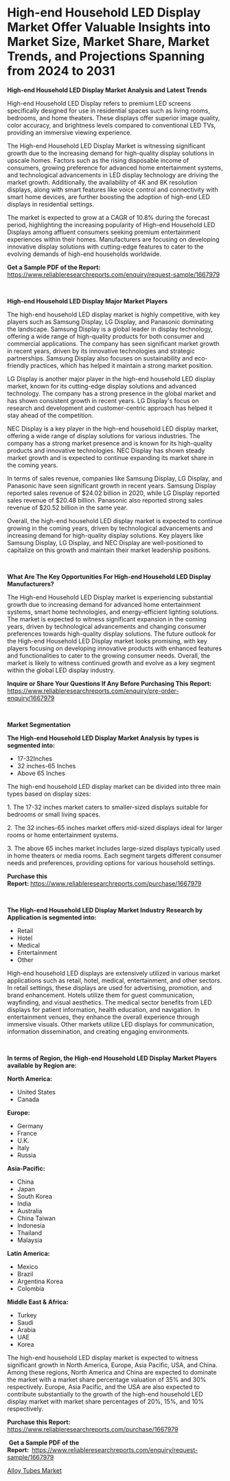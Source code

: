 <p><h1>High-end Household LED Display Market Offer Valuable Insights into Market Size, Market Share, Market Trends, and Projections Spanning from 2024 to 2031</h1></p><p><strong>High-end Household LED Display Market Analysis and Latest Trends</strong></p>
<p><p>High-end Household LED Display refers to premium LED screens specifically designed for use in residential spaces such as living rooms, bedrooms, and home theaters. These displays offer superior image quality, color accuracy, and brightness levels compared to conventional LED TVs, providing an immersive viewing experience.</p><p>The High-end Household LED Display Market is witnessing significant growth due to the increasing demand for high-quality display solutions in upscale homes. Factors such as the rising disposable income of consumers, growing preference for advanced home entertainment systems, and technological advancements in LED display technology are driving the market growth. Additionally, the availability of 4K and 8K resolution displays, along with smart features like voice control and connectivity with smart home devices, are further boosting the adoption of high-end LED displays in residential settings.</p><p>The market is expected to grow at a CAGR of 10.8% during the forecast period, highlighting the increasing popularity of High-end Household LED Displays among affluent consumers seeking premium entertainment experiences within their homes. Manufacturers are focusing on developing innovative display solutions with cutting-edge features to cater to the evolving demands of high-end households worldwide.</p></p>
<p><strong>Get a Sample PDF of the Report:&nbsp;</strong> <a href="https://www.reliableresearchreports.com/enquiry/request-sample/1667979">https://www.reliableresearchreports.com/enquiry/request-sample/1667979</a></p>
<p>&nbsp;</p>
<p><strong>High-end Household LED Display Major Market Players</strong></p>
<p><p>The high-end household LED display market is highly competitive, with key players such as Samsung Display, LG Display, and Panasonic dominating the landscape. Samsung Display is a global leader in display technology, offering a wide range of high-quality products for both consumer and commercial applications. The company has seen significant market growth in recent years, driven by its innovative technologies and strategic partnerships. Samsung Display also focuses on sustainability and eco-friendly practices, which has helped it maintain a strong market position.</p><p>LG Display is another major player in the high-end household LED display market, known for its cutting-edge display solutions and advanced technology. The company has a strong presence in the global market and has shown consistent growth in recent years. LG Display's focus on research and development and customer-centric approach has helped it stay ahead of the competition.</p><p>NEC Display is a key player in the high-end household LED display market, offering a wide range of display solutions for various industries. The company has a strong market presence and is known for its high-quality products and innovative technologies. NEC Display has shown steady market growth and is expected to continue expanding its market share in the coming years.</p><p>In terms of sales revenue, companies like Samsung Display, LG Display, and Panasonic have seen significant growth in recent years. Samsung Display reported sales revenue of $24.02 billion in 2020, while LG Display reported sales revenue of $20.48 billion. Panasonic also reported strong sales revenue of $20.52 billion in the same year.</p><p>Overall, the high-end household LED display market is expected to continue growing in the coming years, driven by technological advancements and increasing demand for high-quality display solutions. Key players like Samsung Display, LG Display, and NEC Display are well-positioned to capitalize on this growth and maintain their market leadership positions.</p></p>
<p>&nbsp;</p>
<p><strong>What Are The Key Opportunities For High-end Household LED Display Manufacturers?</strong></p>
<p><p>The High-end Household LED Display market is experiencing substantial growth due to increasing demand for advanced home entertainment systems, smart home technologies, and energy-efficient lighting solutions. The market is expected to witness significant expansion in the coming years, driven by technological advancements and changing consumer preferences towards high-quality display solutions. The future outlook for the High-end Household LED Display market looks promising, with key players focusing on developing innovative products with enhanced features and functionalities to cater to the growing consumer needs. Overall, the market is likely to witness continued growth and evolve as a key segment within the global LED display industry.</p></p>
<p><strong>Inquire or Share Your Questions If Any Before Purchasing This Report:</strong> <a href="https://www.reliableresearchreports.com/enquiry/pre-order-enquiry/1667979">https://www.reliableresearchreports.com/enquiry/pre-order-enquiry/1667979</a></p>
<p>&nbsp;</p>
<p><strong>Market Segmentation</strong></p>
<p><strong>The High-end Household LED Display Market Analysis by types is segmented into:</strong></p>
<p><ul><li>17-32Inches</li><li>32 inches-65 Inches</li><li>Above 65 Inches</li></ul></p>
<p><p>The high-end household LED display market can be divided into three main types based on display sizes: </p><p>1. The 17-32 inches market caters to smaller-sized displays suitable for bedrooms or small living spaces.</p><p>2. The 32 inches-65 inches market offers mid-sized displays ideal for larger rooms or home entertainment systems.</p><p>3. The above 65 inches market includes large-sized displays typically used in home theaters or media rooms. Each segment targets different consumer needs and preferences, providing options for various household settings.</p></p>
<p><strong>Purchase this Report:&nbsp;</strong><a href="https://www.reliableresearchreports.com/purchase/1667979">https://www.reliableresearchreports.com/purchase/1667979</a></p>
<p>&nbsp;</p>
<p><strong>The High-end Household LED Display Market Industry Research by Application is segmented into:</strong></p>
<p><ul><li>Retail</li><li>Hotel</li><li>Medical</li><li>Entertainment</li><li>Other</li></ul></p>
<p><p>High-end household LED displays are extensively utilized in various market applications such as retail, hotel, medical, entertainment, and other sectors. In retail settings, these displays are used for advertising, promotion, and brand enhancement. Hotels utilize them for guest communication, wayfinding, and visual aesthetics. The medical sector benefits from LED displays for patient information, health education, and navigation. In entertainment venues, they enhance the overall experience through immersive visuals. Other markets utilize LED displays for communication, information dissemination, and creating engaging environments.</p></p>
<p>&nbsp;</p>
<p><strong>In terms of Region, the High-end Household LED Display Market Players available by Region are:</strong></p>
<p>
    <p> <strong> North America: </strong>
        <ul>
            <li>United States</li>
            <li>Canada</li>
        </ul>
        </p> 
    <p> <strong> Europe: </strong>
        <ul>
            <li>Germany</li>
            <li>France</li>
            <li>U.K.</li>
            <li>Italy</li>
            <li>Russia</li>
        </ul>
        </p> 
    <p> <strong> Asia-Pacific: </strong>
        <ul>
            <li>China</li>
            <li>Japan</li>
            <li>South Korea</li>
            <li>India</li>
            <li>Australia</li>
            <li>China Taiwan</li>
            <li>Indonesia</li>
            <li>Thailand</li>
            <li>Malaysia</li>
        </ul>
        </p> 
    <p> <strong> Latin America: </strong>
        <ul>
            <li>Mexico</li>
            <li>Brazil</li>
            <li>Argentina Korea</li>
            <li>Colombia</li>
        </ul>
        </p> 
    <p> <strong> Middle East & Africa: </strong>
        <ul>
            <li>Turkey</li>
            <li>Saudi</li>
            <li>Arabia</li>
            <li>UAE</li>
            <li>Korea</li>
        </ul>
    </p>
    </p>
<p><p>The high-end household LED display market is expected to witness significant growth in North America, Europe, Asia Pacific, USA, and China. Among these regions, North America and China are expected to dominate the market with a market share percentage valuation of 35% and 30% respectively. Europe, Asia Pacific, and the USA are also expected to contribute substantially to the growth of the high-end household LED display market with market share percentages of 20%, 15%, and 10% respectively.</p></p>
<p><strong>Purchase this Report: </strong><a href="https://www.reliableresearchreports.com/purchase/1667979">https://www.reliableresearchreports.com/purchase/1667979</a></p>
<p>&nbsp;<strong>Get a Sample PDF of the Report:&nbsp;&nbsp;</strong><a href="https://www.reliableresearchreports.com/enquiry/request-sample/1667979">https://www.reliableresearchreports.com/enquiry/request-sample/1667979</a></p>
<p><strong></strong></p>
<p><p><a href="https://woozy-pyroraptor-a1f.notion.site/Alloy-Tubes-Market-Size-Furnishes-Valuable-Information-Encompassing-Market-Share-Market-Trends-and-2f0a999eac9c4605b82b23dbac0547a2">Alloy Tubes Market</a></p></p>